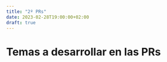 ```yaml
---
title: "2º PRs"
date: 2023-02-28T19:00:00+02:00
draft: true
---
```


# Temas a desarrollar en las PRs

## 

## 

## 

## 

